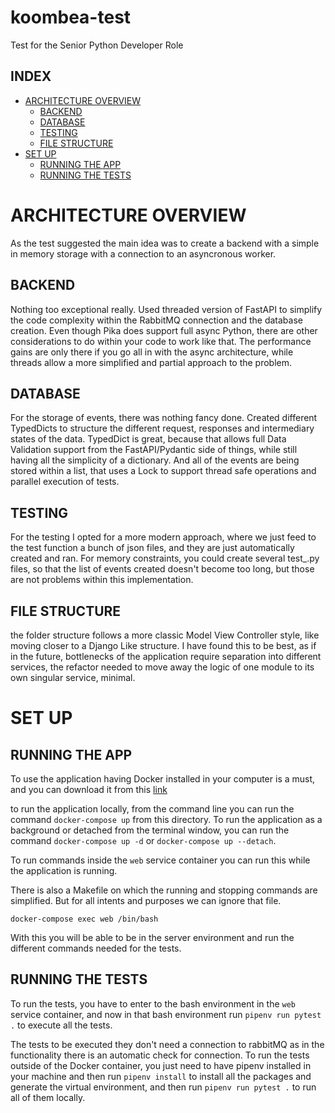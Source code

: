# koombea-test
Test for the Senior Python Developer Role

## INDEX

- [ARCHITECTURE OVERVIEW](#architecture-overview)
  - [BACKEND](#backend)
  - [DATABASE](#database)
  - [TESTING](#testing)
  - [FILE STRUCTURE](#file-structure)
- [SET UP](#set-up)
  - [RUNNING THE APP](#running-the-app)
  - [RUNNING THE TESTS](#running-the-tests)

# ARCHITECTURE OVERVIEW
As the test suggested the main idea was to create a backend with a simple in 
memory storage with a connection to an asyncronous worker.

## BACKEND
Nothing too exceptional really. Used threaded version of FastAPI to simplify the 
code complexity within the RabbitMQ connection and the database creation. Even 
though Pika does support full async Python, there are other considerations to do 
within your code to work like that. The performance gains are only there if you go 
all in with the async architecture, while threads allow a more simplified and 
partial approach to the problem.

## DATABASE
For the storage of events, there was nothing fancy done. Created different 
TypedDicts to structure the different request, responses and intermediary states 
of the data. TypedDict is great, because that allows full Data Validation support 
from the FastAPI/Pydantic side of things, while still having all the simplicity 
of a dictionary. And all of the events are being stored within a list, that uses 
a Lock to support thread safe operations and parallel execution of tests.

## TESTING
For the testing I opted for a more modern approach, where we just feed to the 
test function a bunch of json files, and they are just automatically created and 
ran. For memory constraints, you could create several test_<abc>.py files, so 
that the list of events created doesn't become too long, but those are not 
problems within this implementation.

## FILE STRUCTURE
the folder structure follows a more classic Model View Controller style, like 
moving closer to a Django Like structure. I have found this to be best, as if in 
the future, bottlenecks of the application require separation into different 
services, the refactor needed to move away the logic of one module to its own 
singular service, minimal.

# SET UP

## RUNNING THE APP

To use the application having Docker installed in your computer is a must, and
you can download it from this [link][1]

to run the application locally, from the command line you can run the command
`docker-compose up` from this directory. To run the application as a background
or detached from the terminal window, you can run the command
`docker-compose up -d` or `docker-compose up --detach`.

To run commands inside the `web` service container you can run this while the
application is running.

There is also a Makefile on which the running and stopping commands are
simplified. But for all intents and purposes we can ignore that file.

`docker-compose exec web /bin/bash`

With this you will be able to be in the server environment and run the
different commands needed for the tests.

## RUNNING THE TESTS

To run the tests, you have to enter to the bash environment in the `web`
service container, and now in that bash environment run `pipenv run pytest .`
to execute all the tests.

The tests to be executed they don't need a connection to rabbitMQ as in the
functionality there is an automatic check for connection. To run the tests
outside of the Docker container, you just need to have pipenv installed in 
your machine and then run `pipenv install` to install all the packages and
generate the virtual environment, and then run `pipenv run pytest .` to run
all of them locally.

[1]: https://www.docker.com
